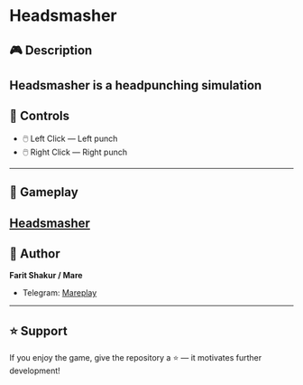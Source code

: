 # Headsmasher

## 🎮 Description
**Headsmasher** is a headpunching simulation 
---

## 🎯 Controls  
- 🖱️ Left Click — Left punch   
- 🖱️ Right Click — Right punch  
---

## 📸 Gameplay
[Headsmasher](https://github.com/user-attachments/assets/19ae8a43-4613-4bfc-9f63-ee391f5b787f)
---


## 👤 Author
**Farit Shakur / Mare**  
- Telegram: [Mareplay](https://t.me/Mareplay)  

---

## ⭐ Support
If you enjoy the game, give the repository a ⭐ — it motivates further development!
